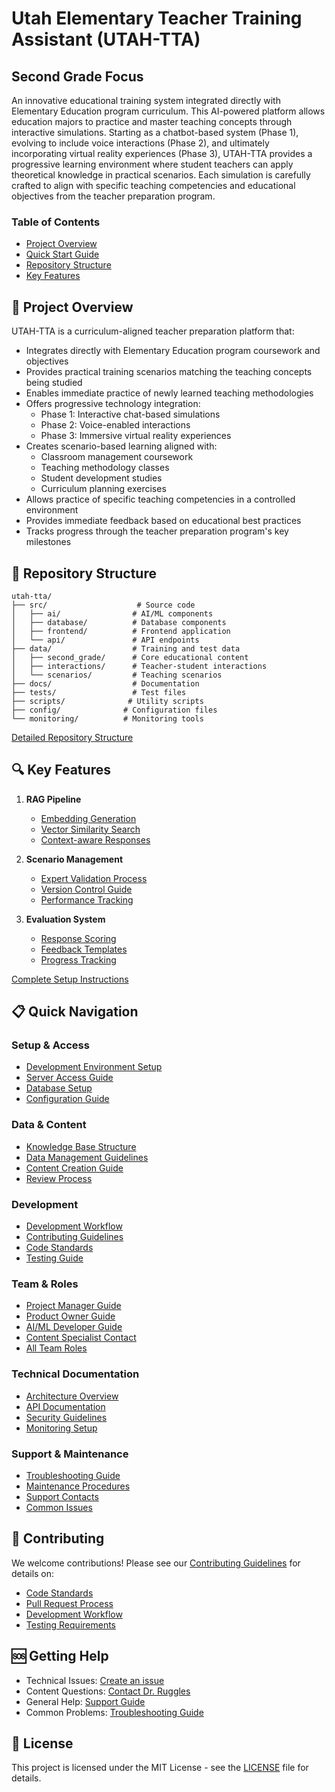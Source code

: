 # Utah Elementary Teacher Training Assistant (UTAH-TTA)
## Second Grade Focus

An innovative educational training system integrated directly with Elementary Education program curriculum. This AI-powered platform allows education majors to practice and master teaching concepts through interactive simulations. Starting as a chatbot-based system (Phase 1), evolving to include voice interactions (Phase 2), and ultimately incorporating virtual reality experiences (Phase 3), UTAH-TTA provides a progressive learning environment where student teachers can apply theoretical knowledge in practical scenarios. Each simulation is carefully crafted to align with specific teaching competencies and educational objectives from the teacher preparation program.

### Table of Contents
- [Project Overview](#-project-overview)
- [Quick Start Guide](#-quick-start)
- [Repository Structure](#-repository-structure)
- [Key Features](#-key-features)


## 🎯 Project Overview

UTAH-TTA is a curriculum-aligned teacher preparation platform that:
- Integrates directly with Elementary Education program coursework and objectives
- Provides practical training scenarios matching the teaching concepts being studied
- Enables immediate practice of newly learned teaching methodologies
- Offers progressive technology integration:
  - Phase 1: Interactive chat-based simulations
  - Phase 2: Voice-enabled interactions
  - Phase 3: Immersive virtual reality experiences
- Creates scenario-based learning aligned with:
  - Classroom management coursework
  - Teaching methodology classes
  - Student development studies
  - Curriculum planning exercises
- Allows practice of specific teaching competencies in a controlled environment
- Provides immediate feedback based on educational best practices
- Tracks progress through the teacher preparation program's key milestones

## 📁 Repository Structure

```
utah-tta/
├── src/                    # Source code
│   ├── ai/                # AI/ML components
│   ├── database/          # Database components
│   ├── frontend/          # Frontend application
│   └── api/               # API endpoints
├── data/                  # Training and test data
│   ├── second_grade/      # Core educational content
│   ├── interactions/      # Teacher-student interactions
│   └── scenarios/         # Teaching scenarios
├── docs/                  # Documentation
├── tests/                 # Test files
├── scripts/              # Utility scripts
├── config/              # Configuration files
└── monitoring/          # Monitoring tools
```

[Detailed Repository Structure](docs/repository_structure.md)

## 🔍 Key Features

1. **RAG Pipeline**
   - [Embedding Generation](src/ai/embedding.py)
   - [Vector Similarity Search](src/database/vector_ops.py)
   - [Context-aware Responses](src/ai/rag_pipeline.py)

2. **Scenario Management**
   - [Expert Validation Process](docs/validation/process.md)
   - [Version Control Guide](docs/contributing/version_control.md)
   - [Performance Tracking](docs/technical/monitoring.md)

3. **Evaluation System**
   - [Response Scoring](src/ai/evaluation.py)
   - [Feedback Templates](docs/validation/feedback_templates.md)
   - [Progress Tracking](docs/technical/progress_tracking.md)



[Complete Setup Instructions](docs/setup/README.md)

## 📋 Quick Navigation

### Setup & Access
- [Development Environment Setup](docs/setup/README.md#development-environment)
- [Server Access Guide](docs/setup/README.md#server-information)
- [Database Setup](docs/setup/README.md#database-setup)
- [Configuration Guide](docs/setup/README.md#environment-configuration)

### Data & Content
- [Knowledge Base Structure](data/README.md#content-categories)
- [Data Management Guidelines](data/README.md#data-management-guidelines)
- [Content Creation Guide](docs/content/README.md)
- [Review Process](docs/content/review_process.md)

### Development
- [Development Workflow](docs/development/README.md)
- [Contributing Guidelines](docs/contributing/README.md)
- [Code Standards](docs/development/style_guide.md)
- [Testing Guide](docs/development/testing.md)

### Team & Roles
- [Project Manager Guide](docs/roles/README.md#project-manager)
- [Product Owner Guide](docs/roles/README.md#product-owner)
- [AI/ML Developer Guide](docs/roles/README.md#aiml-developer)
- [Content Specialist Contact](docs/roles/README.md#elementary-education-content-specialist)
- [All Team Roles](docs/roles/README.md)

### Technical Documentation
- [Architecture Overview](docs/technical/architecture.md)
- [API Documentation](docs/technical/api/README.md)
- [Security Guidelines](docs/security/README.md)
- [Monitoring Setup](docs/monitoring/README.md)

### Support & Maintenance
- [Troubleshooting Guide](docs/setup/README.md#troubleshooting)
- [Maintenance Procedures](docs/maintenance/README.md)
- [Support Contacts](docs/setup/README.md#support-contacts)
- [Common Issues](docs/support/common_issues.md)


## 🤝 Contributing

We welcome contributions! Please see our [Contributing Guidelines](docs/contributing/README.md) for details on:
- [Code Standards](docs/development/style_guide.md)
- [Pull Request Process](docs/contributing/pull_requests.md)
- [Development Workflow](docs/development/workflow.md)
- [Testing Requirements](docs/development/testing.md)

## 🆘 Getting Help

- Technical Issues: [Create an issue](docs/contributing/creating_issues.md)
- Content Questions: [Contact Dr. Ruggles](docs/roles/README.md#elementary-education-content-specialist)
- General Help: [Support Guide](docs/support/README.md)
- Common Problems: [Troubleshooting Guide](docs/setup/README.md#troubleshooting)

## 📝 License

This project is licensed under the MIT License - see the [LICENSE](LICENSE) file for details.
 